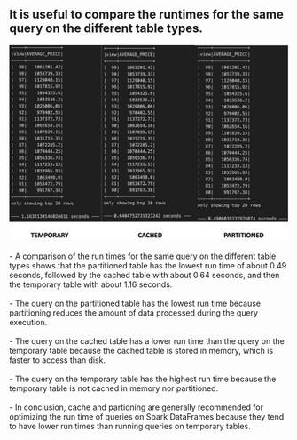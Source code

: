 ## It is useful to compare the runtimes for the same query on the different table types.

<img src="/images/run_times.png" alt="run times" width="1200"/>  
<br>
<br>
- A comparison of the run times for the same query on the different table types shows that the partitioned table has the lowest run time of about 0.49 seconds, followed by the cached table with about 0.64 seconds, and then the temporary table with about 1.16 seconds.
<br>
<br>
- The query on the partitioned table has the lowest run time because partitioning reduces the amount of data processed during the query execution. 
<br>
<br>
- The query on the cached table has a lower run time than the query on the temporary table because the cached table is stored in memory, which is faster to access than disk.
<br>
<br>
- The query on the temporary table has the highest run time because the temporary table is not cached in memory nor partitioned.
<br>
<br>
- In conclusion, cache and partioning are generally recommended for optimizing the run time of queries on Spark DataFrames because they tend to have lower run times than running queries on temporary tables.  